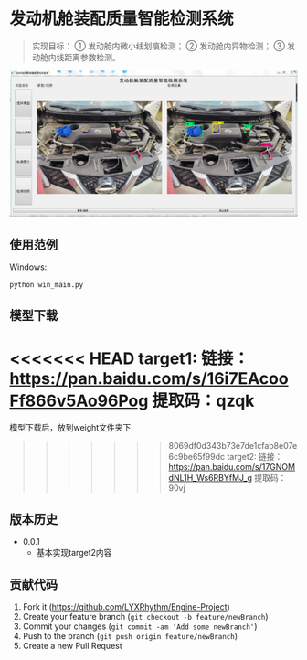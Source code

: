 # 发动机舱装配质量智能检测系统
> 实现目标：
  ① 发动舱内微小线划痕检测；
  ② 发动舱内异物检测；
  ③ 发动舱内线距离参数检测。


![](readme.png)

## 使用范例


Windows:

```sh
python win_main.py
```

## 模型下载
<<<<<<< HEAD
target1:
    链接：https://pan.baidu.com/s/16i7EAcooFf866v5Ao96Pog 
    提取码：qzqk 
=======

模型下载后，放到weight文件夹下

>>>>>>> 8069df0d343b73e7de1cfab8e07e6c9be65f99dc
target2:
    链接：https://pan.baidu.com/s/17GNOMdNL1H_Ws6RBYfMJ_g 
    提取码：90vj 


## 版本历史

* 0.0.1
    * 基本实现target2内容


## 贡献代码

1. Fork it (<https://github.com/LYXRhythm/Engine-Project>)
2. Create your feature branch (`git checkout -b feature/newBranch`)
3. Commit your changes (`git commit -am 'Add some newBranch'`)
4. Push to the branch (`git push origin feature/newBranch`)
5. Create a new Pull Request



